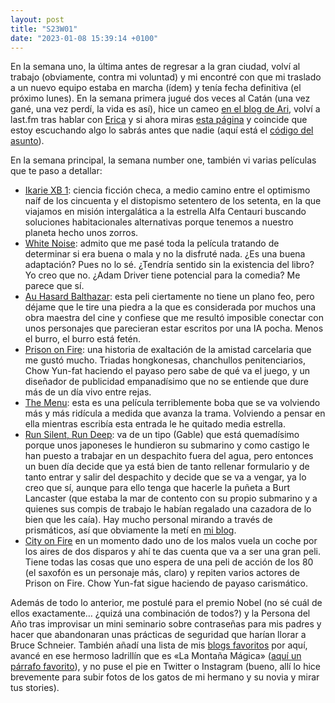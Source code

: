 ```yaml
---
layout: post
title: "S23W01"
date: "2023-01-08 15:39:14 +0100"
---
```


En la semana uno, la última antes de regresar a la gran ciudad, volví al trabajo (obviamente, contra mi voluntad) y mi encontré con que mi traslado a un nuevo equipo estaba en marcha (ídem) y tenía fecha definitiva (el próximo lunes). En la semana primera jugué dos veces al Catán (una vez gané, una vez perdí, la vida es así), hice un cameo [en el blog de Ari](https://blog.arianaescobar.com/would-you-rather-be-cool-or-happy), volví a last.fm tras hablar con [Erica](https://www.ericafustero.com/blog) y si ahora miras [esta página](/about) y coincide que estoy escuchando algo lo sabrás antes que nadie (aquí está el [código del asunto](https://github.com/javierarce/music-snitch))<!-- break -->.

En la semana principal, la semana number one, también vi varias películas que te paso a detallar:

- [Ikarie XB 1](https://letterboxd.com/javier/film/ikarie-xb-1/): ciencia
  ficción checa, a medio camino entre el optimismo naíf de los cincuenta y el
  distopismo setentero de los setenta, en la que viajamos en misión
  intergalática a la estrella Alfa Centauri buscando soluciones habitacionales
  alternativas porque tenemos a nuestro planeta hecho unos zorros.
- [White Noise](https://letterboxd.com/javier/film/white-noise-2022): admito
  que me pasé toda la película tratando de determinar si era buena o mala y no
  la disfruté nada. ¿Es una buena adaptación? Pues no lo sé. ¿Tendría sentido
  sin la existencia del libro? Yo creo que no. ¿Adam Driver tiene
  potencial para la comedia? Me parece que sí.
- [Au Hasard
  Balthazar](https://letterboxd.com/javier/film/au-hasard-balthazar): esta peli
  ciertamente no tiene un plano feo, pero déjame que le tire una piedra a la
  que es considerada por muchos una obra maestra del cine y confiese que me
  resultó imposible conectar con unos personajes que parecieran estar escritos por
  una IA pocha. Menos el burro, el burro está fetén.
- [Prison on Fire](https://letterboxd.com/javier/film/prison-on-fire/): una
  historia de exaltación de la amistad carcelaria que me gustó mucho. Triadas
  hongkonesas, chanchullos penitenciarios, Chow Yun-fat haciendo el payaso pero
  sabe de qué va el juego, y un diseñador de publicidad empanadísimo que no
  se entiende que dure más de un día vivo entre rejas.
- [The Menu](https://letterboxd.com/javier/film/the-menu-2022/): esta es una
  película terriblemente boba que se va volviendo más y más ridícula a medida
  que avanza la trama. Volviendo a pensar en ella mientras escribía esta
  entrada le he quitado media estrella. 
- [Run Silent, Run
  Deep](https://letterboxd.com/javier/film/run-silent-run-deep/): va de un tipo
  (Gable) que está quemadísimo porque unos japoneses le hundieron su submarino
  y como castigo le han puesto a trabajar en un despachito fuera del agua, pero
  entonces un buen día decide que ya está bien de tanto rellenar formulario y
  de tanto entrar y salir del despachito y decide que se va a vengar, ya lo
  creo que sí, aunque para ello tenga que hacerle la puñeta a Burt Lancaster
  (que estaba la mar de contento con su propio submarino y a quienes sus compis
  de trabajo le habían regalado una cazadora de lo bien que les caía). Hay
  mucho personal mirando a través de prismáticos, así que obviamente la metí en
  [mi blog](https://binocularshot.tumblr.com).
- [City on Fire](https://letterboxd.com/javier/film/city-on-fire) en un momento
  dado uno de los malos vuela un coche por los aires de dos disparos y ahí te
  das cuenta que va a ser una gran peli. Tiene todas las cosas que uno espera
  de una peli de acción de los 80 (el saxofón es un personaje más, claro) y
  repiten varios actores de Prison on Fire. Chow Yun-fat sigue haciendo de
  payaso carismático. 

Además de todo lo anterior, me postulé para el premio Nobel (no sé cuál de
ellos exactamente… ¿quizá una combinación de todos?) y la Persona del Año tras
improvisar un mini seminario sobre contraseñas para mis padres y
hacer que abandonaran unas prácticas de seguridad que harían llorar a Bruce Schneier. 
También añadí una lista de mis [blogs
favoritos](https://javier.computer/blogroll) por aquí, avancé en ese hermoso
ladrillín que es «La Montaña Mágica» ([aquí un párrafo
favorito](/books/la-montana-magica)), y no puse el pie en Twitter o Instagram
(bueno, allí lo hice brevemente para subir fotos de los gatos de mi hermano y su
novia y mirar tus stories).




